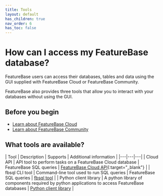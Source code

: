 ```yaml
---
title: Tools
layout: default
has_children: true
nav_order: 6
has_toc: false
---
```


# How can I access my FeatureBase database?

FeatureBase users can access their databases, tables and data using the GUI supplied with FeatureBase Cloud or FeatureBase Community.

FeatureBase also provides three tools that allow you to interact with your databases without using the GUI.

## Before you begin

* [Learn about FeatureBase Cloud](/docs/cloud/cloud-home)
* [Learn about FeatureBase Community](/docs/community/com-home)

## What tools are available?

| Tool | Description | Supports | Additional information |
|---|---|---|
| Cloud API | API tool to perform tasks on a FeatureBase Cloud database | FeatureBase SQL queries | [FeatureBase Cloud API](https://api-docs-featurebase-cloud.redoc.ly/){:target="_blank"} |
| fbsql CLI tool | Command-line tool used to run SQL queries | FeatureBase SQL queries | [fbsql tool](/docs/tools/fbsql/fbsql-home) |
| Python client library | A python library of components required by python applications to access FeatureBase databases | [Python client library](/docs/tools/python-client-library/python-client-library-home) |
